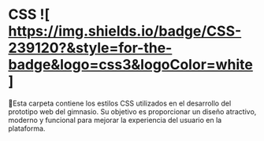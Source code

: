  # CSS ![ https://img.shields.io/badge/CSS-239120?&style=for-the-badge&logo=css3&logoColor=white ]

 🎨Esta carpeta contiene los estilos CSS utilizados en el desarrollo del prototipo web del gimnasio. Su objetivo es proporcionar un diseño atractivo, moderno y funcional para mejorar la experiencia del usuario en la plataforma.